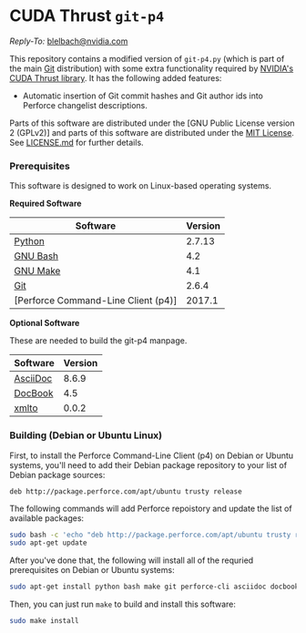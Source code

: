 <!--
Distributed under the MIT License
http://www.opensource.org/licenses/mit-license.php
-->

# CUDA Thrust `git-p4`

*Reply-To:* blelbach@nvidia.com

This repository contains a modified version of `git-p4.py` (which is part of
  the main [Git] distribution) with some extra functionality required by
  [NVIDIA's CUDA Thrust library].
It has the following added features:

* Automatic insertion of Git commit hashes and Git author ids into Perforce
    changelist descriptions.

Parts of this software are distributed under the [GNU Public License version 2 (GPLv2)]
  and parts of this software are distributed under the [MIT License].
See [LICENSE.md](LICENSE.md) for further details.

### Prerequisites

This software is designed to work on Linux-based operating systems.

**Required Software**

| Software                            | Version |
| ----------------------------------- | ------- |
| [Python]                            | 2.7.13  |
| [GNU Bash]                          | 4.2     |
| [GNU Make]                          | 4.1     |
| [Git]                               | 2.6.4   |
| [Perforce Command-Line Client (p4)] | 2017.1  |

**Optional Software**

These are needed to build the git-p4 manpage.

| Software                            | Version |
| ----------------------------------- | ------- |
| [AsciiDoc]                          | 8.6.9   |
| [DocBook]                           | 4.5     |
| [xmlto]                             | 0.0.2   |

### Building (Debian or Ubuntu Linux)

First, to install the Perforce Command-Line Client (p4) on Debian or Ubuntu
  systems, you'll need to add their Debian package repository to your list of
  Debian package sources:

```
deb http://package.perforce.com/apt/ubuntu trusty release
```

The following commands will add Perforce repoistory and update the list of
  available packages:

```bash
sudo bash -c 'echo "deb http://package.perforce.com/apt/ubuntu trusty release" > /etc/apt/sources.list.d/perforce.list'
sudo apt-get update
```

After you've done that, the following will install all of the requried
  prerequisites on Debian or Ubuntu systems:

```bash
sudo apt-get install python bash make git perforce-cli asciidoc docbook xmlto
```

Then, you can just run `make` to build and install this software:

```bash
sudo make install
```

[NVIDIA's CUDA Thrust library]:                 https://thrust.github.com
[GNU General Public License version 2 (GPLv2)]: https://opensource.org/licenses/GPL-2.0
[MIT License]:                                  https://opensource.org/licenses/mit-license.php
[Python]:                                       https://python.org
[GNU Bash]:                                     https://www.gnu.org/software/bash
[GNU Make]:                                     https://www.gnu.org/software/make
[Git]:                                          https://git-scm.com
[Perforce Helix Command-Line Client (p4)]:      https://www.perforce.com/downloads/helix-command-line-client-p4
[AsciiDoc]:                                     https://asciidoc.org
[DocBook]:                                      https://docbook.org
[xmlto]:                                        https://pagure.io/xmlto

